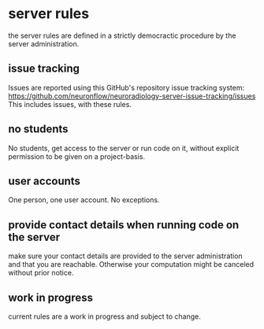 # server rules
the server rules are defined in a strictly democractic procedure by the server administration.

## issue tracking
Issues are reported using this GitHub's repository issue tracking system:
https://github.com/neuronflow/neuroradiology-server-issue-tracking/issues
This includes issues, with these rules.

## no students
No students, get access to the server or run code on it, without explicit permission to be given on a project-basis.

## user accounts
One person, one user account. No exceptions.

## provide contact details when running code on the server
make sure your contact details are provided to the server administration and that you are reachable. Otherwise your computation might be canceled without prior notice.

## work in progress
current rules are a work in progress and subject to change.
